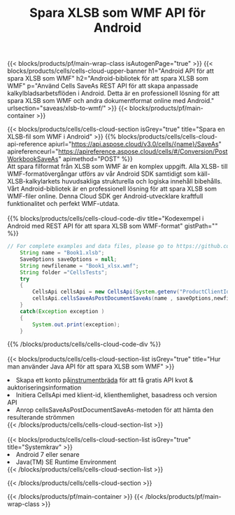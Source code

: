 ﻿---
title:  Spara XLSB som WMF API för Android
description: " Cloud API:er och SDK:er för Microsoft Excel & OpenOffice Calc. Konvertera kalkylark till fil i annat format."
url: /sv/android/saveas/xlsb-to-wmf/
---
{{< blocks/products/pf/main-wrap-class isAutogenPage="true" >}}
{{< blocks/products/cells/cells-cloud-upper-banner h1="Android API för att spara XLSB som WMF" h2="Android-bibliotek för att spara XLSB som WMF" p="Använd Cells SaveAs REST API för att skapa anpassade kalkylbladsarbetsflöden i Android. Detta är en professionell lösning för att spara XLSB som WMF och andra dokumentformat online med Android." urlsection="saveas/xlsb-to-wmf/" >}}
{{< blocks/products/pf/main-container >}}

{{< blocks/products/cells/cells-cloud-section isGrey="true" title="Spara en XLSB-fil som WMF i Android" >}}
{{% blocks/products/cells/cells-cloud-api-reference apiurl="https://api.aspose.cloud/v3.0/cells/{name}/SaveAs" apireferenceurl="https://apireference.aspose.cloud/cells/#/Conversion/PostWorkbookSaveAs" apimethod="POST" %}}
<br/>
Att spara filformat från XLSB som WMF är en komplex uppgift. Alla XLSB- till WMF-formatövergångar utförs av vår Android SDK samtidigt som käll-XLSB-kalkylarkets huvudsakliga strukturella och logiska innehåll bibehålls. Vårt Android-bibliotek är en professionell lösning för att spara XLSB som WMF-filer online. Denna Cloud SDK ger Android-utvecklare kraftfull funktionalitet och perfekt WMF-utdata.
<br/>
<br/>
{{% blocks/products/cells/cells-cloud-code-div title="Kodexempel i Android med REST API för att spara XLSB som WMF-format" gistPath="" %}}
  
```java
// For complete examples and data files, please go to https://github.com/aspose-cells-cloud/aspose-cells-cloud-android/
    String name = "Book1.xlsb";
    SaveOptions saveOptions = null;
    String newfilename = "Book1_xlsx.wmf";
    String folder ="CellsTests";
    try
    {
        CellsApi cellsApi = new CellsApi(System.getenv("ProductClientId"), System.getenv("ProductClientSecret"));
        cellsApi.cellsSaveAsPostDocumentSaveAs(name , saveOptions,newfilename,false,false,folder,null,null,null,true);                       
    }
    catch(Exception exception )
    {
        System.out.print(exception);
    }
```
  
{{% /blocks/products/cells/cells-cloud-code-div %}}
<br/>
<br/>
{{< blocks/products/cells/cells-cloud-section-list isGrey="true" title="Hur man använder Java API för att spara XLSB som WMF" >}}
<li> Skapa ett konto på<a href="https://dashboard.aspose.cloud/">instrumentbräda</a> för att få gratis API kvot & auktoriseringsinformation</li>
<li>Initiera CellsApi med klient-id, klienthemlighet, basadress och version API</li>
<li>Anrop cellsSaveAsPostDocumentSaveAs-metoden för att hämta den resulterande strömmen</li>
{{< /blocks/products/cells/cells-cloud-section-list >}}
<br/>
<br/>
{{< blocks/products/cells/cells-cloud-section-list isGrey="true" title="Systemkrav" >}}
<li>Android 7 eller senare</li>
<li>Java(TM) SE Runtime Environment</li>
{{< /blocks/products/cells/cells-cloud-section-list >}}

{{< /blocks/products/cells/cells-cloud-section >}}

{{< /blocks/products/pf/main-container >}}
{{< /blocks/products/pf/main-wrap-class >}}
